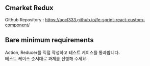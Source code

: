 ## Cmarket Redux

Github Repository : https://aocl333.github.io/fe-sprint-react-custom-component/

## Bare minimum requirements

Action, Reducer를 직접 작성하고 테스트 케이스를 통과합니다.  
테스트 케이스 순서대로 과제를 진행해 주세요.

